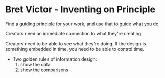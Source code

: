 # Bret Victor - Inventing on Principle

Find a guiding principle for your work, and use that to guide what you do.

Creators need an immediate connection to what they're creating.

Creators need to be able to see what they're doing. If the design is something embedded in time, you need to be able to control time.

- Two golden rules of information design:
    1. show the data
    2. show the comparisons

 
 